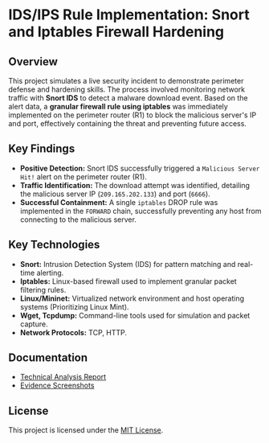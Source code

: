 # IDS/IPS Rule Implementation: Snort and Iptables Firewall Hardening

## Overview
This project simulates a live security incident to demonstrate perimeter defense and hardening skills. The process involved monitoring network traffic with **Snort IDS** to detect a malware download event. Based on the alert data, a **granular firewall rule using iptables** was immediately implemented on the perimeter router (R1) to block the malicious server's IP and port, effectively containing the threat and preventing future access.

## Key Findings

* **Positive Detection:** Snort IDS successfully triggered a `Malicious Server Hit!` alert on the perimeter router (R1).
* **Traffic Identification:** The download attempt was identified, detailing the malicious server IP (`209.165.202.133`) and port (`6666`).
* **Successful Containment:** A single `iptables` DROP rule was implemented in the `FORWARD` chain, successfully preventing any host from connecting to the malicious server.

## Key Technologies

* **Snort:** Intrusion Detection System (IDS) for pattern matching and real-time alerting.
* **Iptables:** Linux-based firewall used to implement granular packet filtering rules.
* **Linux/Mininet:** Virtualized network environment and host operating systems (Prioritizing Linux Mint).
* **Wget, Tcpdump:** Command-line tools used for simulation and packet capture.
* **Network Protocols:** TCP, HTTP.

## Documentation
* [Technical Analysis Report](ANALYSIS_REPORT.md)
* [Evidence Screenshots](Evidence/)

## License
This project is licensed under the [MIT License](LICENSE).
